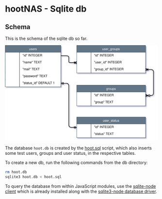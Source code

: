 # hootNAS - Sqlite db 

## Schema
This is the schema of the sqlite db so far. 

![db schema](/documentation/assets/hoot-db.drawio.svg "db schema")

The database `hoot.db` is created by the [hoot.sql](/db/hoot.sql) script, 
which also inserts some test users, groups and user status, in the respective 
tables.

To create a new db, run the following commands from the db directory:

```bash
rm hoot.db
sqlite3 hoot.db < hoot.sql
```

To query the database from within JavaScript modules, use the 
[sqlite-node client](https://github.com/kriasoft/node-sqlite) which is 
already installed along with the 
[sqlite3-node database driver](https://github.com/TryGhost/node-sqlite3).
